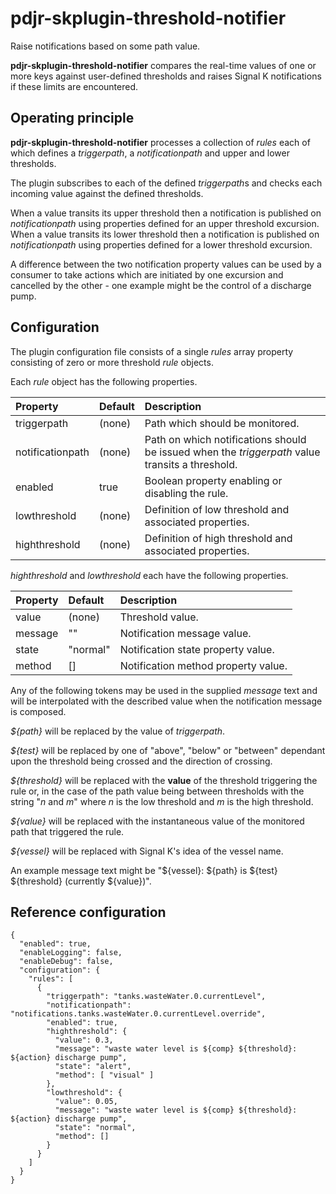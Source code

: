 # pdjr-skplugin-threshold-notifier

Raise notifications based on some path value.

__pdjr-skplugin-threshold-notifier__ compares the real-time values of
one or more keys against user-defined thresholds and raises Signal K
notifications if these limits are encountered.

## Operating principle

__pdjr-skplugin-threshold-notifier__ processes a collection of *rules*
each of which defines a *triggerpath*, a *notificationpath* and upper
and lower thresholds.

The plugin subscribes to each of the defined *triggerpath*s and
checks each incoming value against the defined thresholds.

When a value transits its upper threshold then a notification is
published on *notificationpath* using properties defined for an upper
threshold excursion.
When a value transits its lower threshold then a notification is
published on *notificationpath* using properties defined for a lower
threshold excursion.

A difference between the two notification property values can be used
by a consumer to take actions which are initiated by one excursion and
cancelled by the other - one example might be the control of a
discharge pump.

## Configuration

The plugin configuration file consists of a single *rules* array
property consisting of zero or more threshold *rule* objects.

Each *rule* object has the following properties.

| Property            | Default | Description |
| :------------------ | :------ | :-----------|
| triggerpath         | (none)  | Path which should be monitored. |
| notificationpath    | (none)  | Path on which notifications should be issued when the *triggerpath* value transits a threshold. |
| enabled             | true    | Boolean property enabling or disabling the rule. |
| lowthreshold        | (none)  | Definition of low threshold and associated properties. |
| highthreshold       | (none)  | Definition of high threshold and associated properties. |

*highthreshold* and *lowthreshold* each have the following properties.

| Property            | Default  | Description |
| :------------------ | :------- | :-----------|
| value               | (none)   | Threshold value. |
| message             | ""       | Notification message value. |
| state               | "normal" | Notification state property value. |
| method              | []       | Notification method property value. |

Any of the following tokens may be used in the supplied *message* text
and will be interpolated with the described value when the notification
message is composed.

_${path}_ will be replaced by the value of *triggerpath*.

_${test}_ will be replaced by one of "above", "below" or "between"
dependant upon the threshold being crossed and the direction of
crossing.

_${threshold}_ will be replaced with the __value__ of the threshold
triggering the rule or, in the case of the path value being between
thresholds with the string "_n_ and _m_" where _n_ is the low threshold
and _m_ is the high threshold.

_${value}_ will be replaced with the instantaneous value of the
monitored path that triggered the rule.

_${vessel}_ will be replaced with Signal K's idea of the vessel name.

An example message text might be "${vessel}: ${path} is ${test}
${threshold} (currently ${value})".

## Reference configuration
```
{
  "enabled": true,
  "enableLogging": false,
  "enableDebug": false,
  "configuration": {
    "rules": [
      {
        "triggerpath": "tanks.wasteWater.0.currentLevel",
        "notificationpath": "notifications.tanks.wasteWater.0.currentLevel.override",
        "enabled": true,
        "highthreshold": {
          "value": 0.3,
          "message": "waste water level is ${comp} ${threshold}: ${action} discharge pump",
          "state": "alert",
          "method": [ "visual" ]
        },
        "lowthreshold": {
          "value": 0.05,
          "message": "waste water level is ${comp} ${threshold}: ${action} discharge pump",
          "state": "normal",
          "method": []
        }
      }
    ]
  }
}
```
